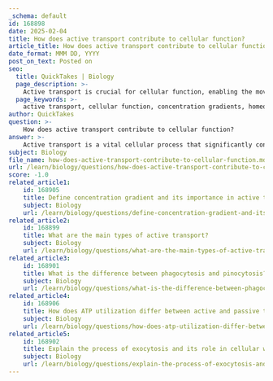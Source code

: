 ```yaml
---
_schema: default
id: 168898
date: 2025-02-04
title: How does active transport contribute to cellular function?
article_title: How does active transport contribute to cellular function?
date_format: MMM DD, YYYY
post_on_text: Posted on
seo:
  title: QuickTakes | Biology
  page_description: >-
    Active transport is crucial for cellular function, enabling the movement of ions and molecules against concentration gradients, maintaining homeostasis, facilitating nutrient uptake, and supporting bulk transport processes.
  page_keywords: >-
    active transport, cellular function, concentration gradients, homeostasis, nutrient uptake, sodium-potassium pump, energy requirement, ATP, transport proteins, bulk transport, endocytosis, exocytosis, cellular communication, electrochemical gradient
author: QuickTakes
question: >-
    How does active transport contribute to cellular function?
answer: >-
    Active transport is a vital cellular process that significantly contributes to cellular function by enabling the movement of ions and molecules against their concentration gradients. This process is essential for maintaining homeostasis, facilitating nutrient uptake, and regulating various physiological activities within the cell. Here’s a detailed overview of how active transport contributes to cellular function:\n\n### 1. Energy Requirement\nActive transport requires energy, typically derived from adenosine triphosphate (ATP). This energy is necessary because substances are moved from areas of lower concentration to areas of higher concentration, which is contrary to the natural flow of diffusion. The hydrolysis of ATP provides the energy needed for this process.\n\n### 2. Mechanisms of Active Transport\nActive transport involves specific transport proteins, known as pumps, which undergo conformational changes to move substances across the cell membrane. For example, the sodium-potassium pump (Na+-K+ pump) actively transports sodium ions out of the cell and potassium ions into the cell. This pump is crucial for maintaining the electrochemical gradient, which is essential for various cellular functions, including nerve impulse transmission and muscle contraction.\n\n### 3. Maintenance of Cellular Homeostasis\nActive transport plays a critical role in maintaining the internal environment of the cell. By regulating the concentrations of ions and other substances, cells can ensure that they have the necessary conditions for metabolic processes. For instance, the sodium-potassium pump helps maintain the necessary concentration gradients of sodium and potassium ions, which are vital for cellular activities.\n\n### 4. Nutrient Uptake\nActive transport allows cells to uptake essential nutrients that may be present in lower concentrations outside the cell. For example, glucose can be transported into cells against its concentration gradient through active transport mechanisms, ensuring that cells have adequate energy sources for metabolism.\n\n### 5. Bulk Transport\nIn addition to ion and small molecule transport, active transport encompasses bulk transport processes such as endocytosis and exocytosis. Endocytosis allows cells to engulf large particles or fluids, while exocytosis enables the release of substances from the cell. Both processes require energy and are crucial for cellular communication and the exchange of materials with the external environment.\n\n### 6. Cellular Communication\nActive transport mechanisms are also involved in cellular signaling and communication. By regulating the concentrations of signaling molecules and ions, cells can respond to external stimuli and communicate with neighboring cells effectively.\n\n### Conclusion\nIn summary, active transport is integral to cellular function as it enables the movement of essential substances against their concentration gradients, maintains homeostasis, facilitates nutrient uptake, and supports bulk transport processes. The energy-dependent nature of active transport ensures that cells can adapt to their environment and perform necessary physiological functions efficiently.
subject: Biology
file_name: how-does-active-transport-contribute-to-cellular-function.md
url: /learn/biology/questions/how-does-active-transport-contribute-to-cellular-function
score: -1.0
related_article1:
    id: 168905
    title: Define concentration gradient and its importance in active transport.
    subject: Biology
    url: /learn/biology/questions/define-concentration-gradient-and-its-importance-in-active-transport
related_article2:
    id: 168899
    title: What are the main types of active transport?
    subject: Biology
    url: /learn/biology/questions/what-are-the-main-types-of-active-transport
related_article3:
    id: 168901
    title: What is the difference between phagocytosis and pinocytosis?
    subject: Biology
    url: /learn/biology/questions/what-is-the-difference-between-phagocytosis-and-pinocytosis
related_article4:
    id: 168906
    title: How does ATP utilization differ between active and passive transport?
    subject: Biology
    url: /learn/biology/questions/how-does-atp-utilization-differ-between-active-and-passive-transport
related_article5:
    id: 168902
    title: Explain the process of exocytosis and its role in cellular waste removal.
    subject: Biology
    url: /learn/biology/questions/explain-the-process-of-exocytosis-and-its-role-in-cellular-waste-removal
---
```


&nbsp;